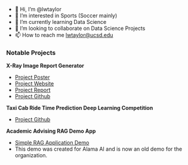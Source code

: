 - 👋 Hi, I’m @lwtaylor
- 👀 I’m interested in Sports (Soccer mainly)
- 🌱 I’m currently learning Data Science
- 💞️ I’m looking to collaborate on Data Science Projects
- 📫 How to reach me lwtaylor@ucsd.edu

### Notable Projects

**X-Ray Image Report Generator**
- [Project Poster](https://drive.google.com/file/d/11IWMHwXypiSh9SmqlCkUYjpxBJvzO2lW/view)
- [Project Website](https://ai-xray.netlify.app/)
- [Project Report](https://drive.google.com/file/d/1j512A9MqxHvVlbX3mIDk1owB4OS3VqI8/view)
- [Project Github](https://github.com/raymondsong00/Xray-Report-Generator)

**Taxi Cab Ride Time Prediction Deep Learning Competition**
- [Project Github](https://github.com/cse151b-sp23/UCSD-CSE-151B-Class-Competition---Kagglistaz/)

**Academic Advising RAG Demo App**
- [Simple RAG Application Demo](https://github.com/lwtaylor/AcademicRAG)
- This demo was created for Alama AI and is now an old demo for the organization.
<!---
lwtaylor/lwtaylor is a ✨ special ✨ repository because its `README.md` (this file) appears on your GitHub profile.
You can click the Preview link to take a look at your changes.
--->
